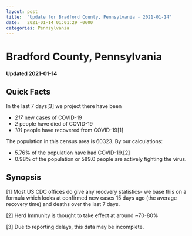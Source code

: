 ```yaml
---
layout: post
title:  "Update for Bradford County, Pennsylvania - 2021-01-14"
date:   2021-01-14 01:01:29 -0600
categories: Pennsylvania
---
```


# Bradford County, Pennsylvania
#### Updated 2021-01-14

## Quick Facts

In the last 7 days[3] we project there have been
- *217* new cases of COVID-19
- *2* people have died of COVID-19
- *101* people have recovered from COVID-19[1]

The population in this census area is 60323. By our calculations:
- 5.76% of the population have had COVID-19.[2]
- 0.98% of the population or 589.0 people are actively fighting the virus.

## Synopsis




[1] Most US CDC offices do give any recovery statistics- we base this on a formula which looks at confirmed new cases
15 days ago (the average recovery time) and deaths over the last 7 days.

[2] Herd Immunity is thought to take effect at around ~70-80%

[3] Due to reporting delays, this data may be incomplete.
 
    